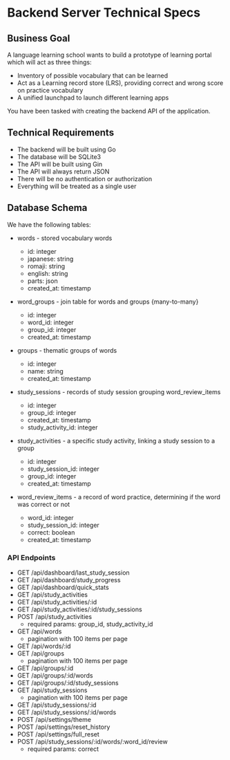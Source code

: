 # Backend Server Technical Specs
## Business Goal 
A language learning school wants to build a prototype of learning portal which will act as three things:
- Inventory of possible vocabulary that can be learned
- Act as a Learning record store (LRS), providing correct and wrong score on practice vocabulary
- A unified launchpad to launch different learning apps

You have been tasked with creating the backend API of the application.

## Technical Requirements
- The backend will be built using Go
- The database will be SQLite3
- The API will be built using Gin
- The API will always return JSON
- There will be no authentication or authorization
- Everything will be treated as a single user

## Database Schema

We have the following tables:

- words - stored vocabulary words
    - id: integer
    - japanese: string
    - romaji: string
    - english: string
    - parts: json
    - created_at: timestamp

- word_groups - join table for words and groups 
{many-to-many}
    - id: integer
    - word_id: integer
    - group_id: integer
    - created_at: timestamp

- groups - thematic groups of words
    - id: integer
    - name: string
    - created_at: timestamp

- study_sessions - records of study session grouping word_review_items
    - id: integer
    - group_id: integer
    - created_at: timestamp
    - study_activity_id: integer

- study_activities - a specific study activity, linking a study session to a group
    - id: integer
    - study_session_id: integer
    - group_id: integer
    - created_at: timestamp

- word_review_items - a record of word practice, determining if the word was correct or not
    - word_id: integer
    - study_session_id: integer
    - correct: boolean
    - created_at: timestamp

### API Endpoints

- GET /api/dashboard/last_study_session
- GET /api/dashboard/study_progress
- GET /api/dashboard/quick_stats
- GET /api/study_activities
- GET /api/study_activities/:id
- GET /api/study_activities/:id/study_sessions
- POST /api/study_activities
    - required params: group_id, study_activity_id
- GET /api/words
    - pagination with 100 items per page
- GET /api/words/:id
- GET /api/groups
    - pagination with 100 items per page
- GET /api/groups/:id
- GET /api/groups/:id/words
- GET /api/groups/:id/study_sessions
- GET /api/study_sessions
    - pagination with 100 items per page
- GET /api/study_sessions/:id
- GET /api/study_sessions/:id/words
- POST /api/settings/theme
- POST /api/settings/reset_history
- POST /api/settings/full_reset
- POST /api/study_sessions/:id/words/:word_id/review
    - required params: correct
